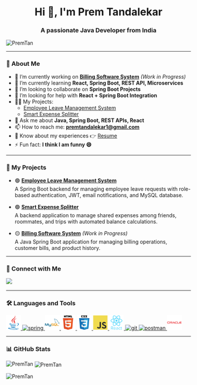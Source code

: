 <h1 align="center">Hi 👋, I'm Prem Tandalekar</h1>
<h3 align="center">A passionate Java Developer from India</h3>

<p align="left">
  <img src="https://komarev.com/ghpvc/?username=PremTan&label=Profile%20views&color=0e75b6&style=flat" alt="PremTan" />
</p>

---

### 🚀 About Me
- 🔭 I’m currently working on **[Billing Software System](https://github.com/PremTan/Billing-Software-System)** *(Work in Progress)*  
- 🌱 I’m currently learning **React, Spring Boot, REST API, Microservices**  
- 👯 I’m looking to collaborate on **Spring Boot Projects**  
- 🤝 I’m looking for help with **React + Spring Boot Integration**  
- 👨‍💻 My Projects:  
   - [Employee Leave Management System](https://github.com/PremTan/Employee-Leave-Management-System)  
   - [Smart Expense Splitter](https://github.com/PremTan/Smart-Expense-Splitter)  
- 💬 Ask me about **Java, Spring Boot, REST APIs, React**  
- 📫 How to reach me: **premtandalekar1@gmail.com**  
- 📄 Know about my experiences 👉 [Resume]([https://drive.google.com/your-resume-link](https://drive.google.com/file/d/1WgQ4E8gQ90O_SCd8cMnqqI1Kh4KlYTEc/view?usp=drive_link))  
- ⚡ Fun fact: **I think I am funny 😄**  

---

### 📌 My Projects
- 🟢 **[Employee Leave Management System](https://github.com/PremTan/Employee-Leave-Management-System)**  
   A Spring Boot backend for managing employee leave requests with role-based authentication, JWT, email notifications, and MySQL database.  

- 🟢 **[Smart Expense Splitter](https://github.com/PremTan/Smart-Expense-Splitter)**  
   A backend application to manage shared expenses among friends, roommates, and trips with automated balance calculations.  

- 🟡 **[Billing Software System](https://github.com/PremTan/Billing-Software-System)** *(Work in Progress)*  
   A Java Spring Boot application for managing billing operations, customer bills, and product history.  

---

### 🤝 Connect with Me
<p align="left">
  <a href="https://linkedin.com/in/prem-ta" target="_blank">
    <img src="https://img.shields.io/badge/LinkedIn-blue?style=for-the-badge&logo=linkedin&logoColor=white"/>
  </a>
</p>

---

### 🛠 Languages and Tools
<p align="left"> 
  <a href="https://www.java.com" target="_blank" rel="noreferrer"> <img src="https://raw.githubusercontent.com/devicons/devicon/master/icons/java/java-original.svg" alt="java" width="40" height="40"/> </a>
  <a href="https://spring.io/" target="_blank" rel="noreferrer"> <img src="https://www.vectorlogo.zone/logos/springio/springio-icon.svg" alt="spring" width="40" height="40"/> </a>
  <a href="https://www.mysql.com/" target="_blank" rel="noreferrer"> <img src="https://raw.githubusercontent.com/devicons/devicon/master/icons/mysql/mysql-original-wordmark.svg" alt="mysql" width="40" height="40"/> </a>
  <a href="https://www.w3.org/html/" target="_blank" rel="noreferrer"> <img src="https://raw.githubusercontent.com/devicons/devicon/master/icons/html5/html5-original-wordmark.svg" alt="html5" width="40" height="40"/> </a>
  <a href="https://www.w3schools.com/css/" target="_blank" rel="noreferrer"> <img src="https://raw.githubusercontent.com/devicons/devicon/master/icons/css3/css3-original-wordmark.svg" alt="css3" width="40" height="40"/> </a>
  <a href="https://developer.mozilla.org/en-US/docs/Web/JavaScript" target="_blank" rel="noreferrer"> <img src="https://raw.githubusercontent.com/devicons/devicon/master/icons/javascript/javascript-original.svg" alt="javascript" width="40" height="40"/> </a>
  <a href="https://reactjs.org/" target="_blank" rel="noreferrer"> <img src="https://raw.githubusercontent.com/devicons/devicon/master/icons/react/react-original-wordmark.svg" alt="react" width="40" height="40"/> </a>
  <a href="https://git-scm.com/" target="_blank" rel="noreferrer"> <img src="https://www.vectorlogo.zone/logos/git-scm/git-scm-icon.svg" alt="git" width="40" height="40"/> </a>
  <a href="https://postman.com" target="_blank" rel="noreferrer"> <img src="https://www.vectorlogo.zone/logos/getpostman/getpostman-icon.svg" alt="postman" width="40" height="40"/> </a>
  <a href="https://www.oracle.com/" target="_blank" rel="noreferrer"> <img src="https://raw.githubusercontent.com/devicons/devicon/master/icons/oracle/oracle-original.svg" alt="oracle" width="40" height="40"/> </a>
</p>

---

### 📊 GitHub Stats
<p><img align="left" src="https://github-readme-stats.vercel.app/api/top-langs?username=PremTan&show_icons=true&locale=en&layout=compact" alt="PremTan" /></p>
<p>&nbsp;<img align="center" src="https://github-readme-stats.vercel.app/api?username=PremTan&show_icons=true&locale=en" alt="PremTan" /></p>
<p><img align="center" src="https://github-readme-streak-stats.herokuapp.com/?user=PremTan&" alt="PremTan" /></p>
